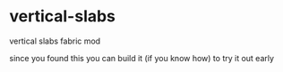 # vertical-slabs
vertical slabs fabric mod

since you found this you can build it (if you know how) to try it out early
